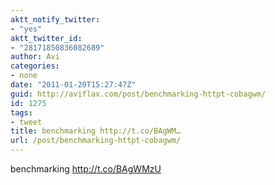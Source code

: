 ```yaml
---
aktt_notify_twitter:
- "yes"
aktt_twitter_id:
- "28171850836082689"
author: Avi
categories:
- none
date: "2011-01-20T15:27:47Z"
guid: http://aviflax.com/post/benchmarking-httpt-cobagwm/
id: 1275
tags:
- tweet
title: benchmarking http://t.co/BAgWM…
url: /post/benchmarking-httpt-cobagwm/
---
```

benchmarking <a href="http://t.co/BAgWMzU" rel="nofollow">http://t.co/BAgWMzU</a>